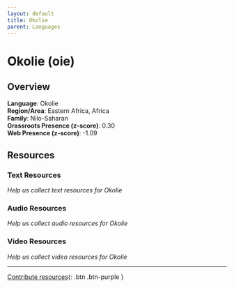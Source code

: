 ```yaml
---
layout: default
title: Okolie
parent: Languages
---
```


# Okolie (oie)

## Overview

**Language**: Okolie  
**Region/Area**: Eastern Africa, Africa  
**Family**: Nilo-Saharan  
**Grassroots Presence (z-score)**: 0.30  
**Web Presence (z-score)**: -1.09  

## Resources

### Text Resources
*Help us collect text resources for Okolie*

### Audio Resources
*Help us collect audio resources for Okolie*

### Video Resources
*Help us collect video resources for Okolie*

---

[Contribute resources](https://forms.office.com/e/1SfLJx3u1r){: .btn .btn-purple }
